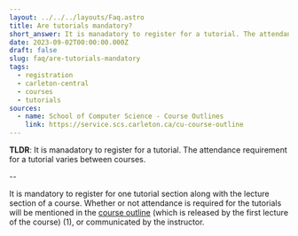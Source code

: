 ```yaml
---
layout: ../../../layouts/Faq.astro
title: Are tutorials mandatory?
short_answer: It is manadatory to register for a tutorial. The attendance requirement for a tutorial varies between courses.
date: 2023-09-02T00:00:00.000Z
draft: false
slug: faq/are-tutorials-mandatory
tags:
  - registration
  - carleton-central
  - courses
  - tutorials
sources:
  - name: School of Computer Science - Course Outlines
    link: https://service.scs.carleton.ca/cu-course-outline
---
```


**TLDR**: It is manadatory to register for a tutorial. The attendance requirement for a tutorial varies between courses.

--

It is mandatory to register for one tutorial section along with the lecture section of a course. 
Whether or not attendance is required for the tutorials will be mentioned in the [course outline](https://service.scs.carleton.ca/cu-course-outline) (which is released by the first lecture of the course) (1), or communicated by the instructor.
